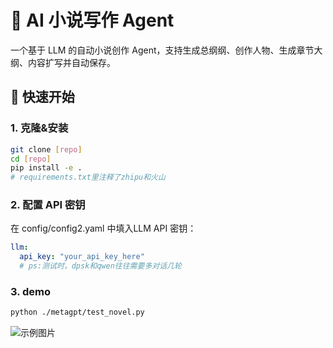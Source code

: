 # 📖 AI 小说写作 Agent

一个基于 LLM 的自动小说创作 Agent，支持生成总纲纲、创作人物、生成章节大纲、内容扩写并自动保存。

## 🚀 快速开始

### 1. 克隆&安装
```bash
git clone [repo] 
cd [repo]
pip install -e . 
# requirements.txt里注释了zhipu和火山
```

### 2. 配置 API 密钥
在 config/config2.yaml 中填入LLM API 密钥：
```yaml
llm:
  api_key: "your_api_key_here" 
  # ps:测试时，dpsk和qwen往往需要多对话几轮
```

### 3. demo
```bash
python ./metagpt/test_novel.py
```

![示例图片](./img/author.jpg)